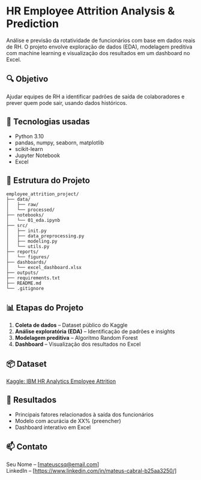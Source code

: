 # HR Employee Attrition Analysis & Prediction

Análise e previsão da rotatividade de funcionários com base em dados reais de RH. O projeto envolve exploração de dados (EDA), modelagem preditiva com machine learning e visualização dos resultados em um dashboard no Excel.

## 🔍 Objetivo
Ajudar equipes de RH a identificar padrões de saída de colaboradores e prever quem pode sair, usando dados históricos.

## 🧰 Tecnologias usadas
- Python 3.10
- pandas, numpy, seaborn, matplotlib
- scikit-learn
- Jupyter Notebook
- Excel

## 📁 Estrutura do Projeto
````
employee_attrition_project/
├── data/
│   ├── raw/              
│   └── processed/         
├── notebooks/
│   └── 01_eda.ipynb      
├── src/                   
│   ├── init.py
│   ├── data_preprocessing.py
│   ├── modeling.py
│   └── utils.py
├── reports/
│   └── figures/          
├── dashboards/
│   └── excel_dashboard.xlsx
├── outputs/               
├── requirements.txt      
├── README.md              
└── .gitignore
````

## 📊 Etapas do Projeto
1. **Coleta de dados** – Dataset público do Kaggle  
2. **Análise exploratória (EDA)** – Identificação de padrões e insights  
3. **Modelagem preditiva** – Algoritmo Random Forest  
4. **Dashboard** – Visualização dos resultados no Excel

## 📦 Dataset
[Kaggle: IBM HR Analytics Employee Attrition](https://www.kaggle.com/datasets/pavansubhasht/ibm-hr-analytics-attrition-dataset)

## 📌 Resultados
- Principais fatores relacionados à saída dos funcionários
- Modelo com acurácia de XX% (preencher)
- Dashboard interativo em Excel

## 📫 Contato
Seu Nome – [mateuscsq@email.com]  
LinkedIn – [https://www.linkedin.com/in/mateus-cabral-b25aa3250/]

